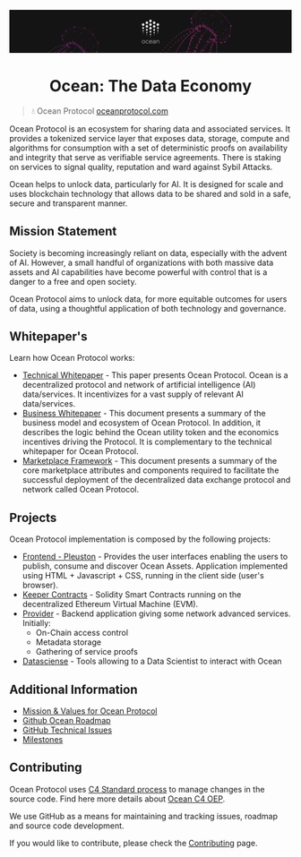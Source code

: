 [![banner](doc/img/repo-banner@2x.png)](https://oceanprotocol.com)

<h1 align="center">Ocean: The Data Economy</h1>

> 💧 Ocean Protocol
> [oceanprotocol.com](https://oceanprotocol.com)


Ocean Protocol is an ecosystem for sharing data and associated services. It provides a tokenized service layer that exposes data, storage, compute and algorithms for consumption with a set of deterministic proofs on availability and integrity that serve as verifiable service agreements. There is staking on services to signal quality, reputation and ward against Sybil Attacks.

Ocean helps to unlock data, particularly for AI. It is designed for scale and uses blockchain technology that allows data to be shared and sold in a safe, secure and transparent manner.


## Mission Statement

Society is becoming increasingly reliant on data, especially with the advent of AI. However, a small handful of organizations with both massive data assets and AI capabilities have become powerful with control that is a danger to a free and open society.

Ocean Protocol aims to unlock data, for more equitable outcomes for users of data, using a thoughtful application of both technology and governance.

## Whitepaper's

Learn how Ocean Protocol works:

- [Technical Whitepaper](https://oceanprotocol.com/tech-whitepaper.pdf) - This paper presents Ocean Protocol. Ocean is a decentralized protocol and network of artificial intelligence (AI) data/services. It incentivizes for a vast supply of relevant AI data/services.
- [Business Whitepaper](https://oceanprotocol.com/business-whitepaper.pdf) - This document presents a summary of the business model and ecosystem of Ocean Protocol. In addition, it describes the logic behind the Ocean utility token and the economics incentives driving the Protocol. It is complementary to the technical whitepaper for Ocean Protocol.
- [Marketplace Framework](https://oceanprotocol.com/marketplace-framework.pdf) - This document presents a summary of the core marketplace attributes and components required to facilitate the successful deployment of the decentralized data exchange protocol and network called Ocean Protocol.

## Projects

Ocean Protocol implementation is composed by the following projects:

- [Frontend - Pleuston](https://github.com/oceanprotocol/pleuston) - Provides the user interfaces enabling the users to publish, consume and discover Ocean Assets. Application implemented using HTML + Javascript + CSS, running in the client side (user's browser).
- [Keeper Contracts](https://github.com/oceanprotocol/keeper-contracts) - Solidity Smart Contracts running on the decentralized Ethereum Virtual Machine (EVM).
- [Provider](https://github.com/oceanprotocol/provider-backend) - Backend application giving some network advanced services. Initially:
  * On-Chain access control
  * Metadata storage
  * Gathering of service proofs
- [Datasciense](https://github.com/oceanprotocol/plankton-datascience) - Tools allowing to a Data Scientist to interact with Ocean


## Additional Information

- [Mission & Values for Ocean Protocol](https://blog.oceanprotocol.com/mission-values-for-ocean-protocol-aba998e95b8)
- [Github Ocean Roadmap](https://github.com/oceanprotocol/ocean/projects/1)
- [GitHub Technical Issues](https://github.com/oceanprotocol/ocean/projects/2)
- [Milestones](https://github.com/oceanprotocol/ocean/milestones?direction=asc&sort=due_date&state=open)

## Contributing

Ocean Protocol uses [C4 Standard process](https://github.com/unprotocols/rfc/blob/master/1/README.md) to manage changes in the source code.  Find here more details about [Ocean C4 OEP](https://github.com/oceanprotocol/OEPs/tree/master/1).

We use GitHub as a means for maintaining and tracking issues, roadmap and source code development.

If you would like to contribute, please check the [Contributing](CONTRIBUTING.md) page.


